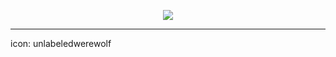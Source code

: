 <p align="center">
<img src="https://64.media.tumblr.com/674e3ec68cab48842dd9c85b812782b6/46d3db139570c514-57/s2048x3072/fd059cc91dabf5bb20048188e14c41834461e95e.png"/>
</p>

***
icon: unlabeledwerewolf


